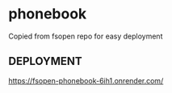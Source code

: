 # phonebook
Copied from fsopen repo for easy deployment

## DEPLOYMENT
https://fsopen-phonebook-6ih1.onrender.com/


